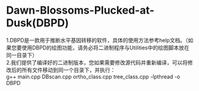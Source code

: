 # Dawn-Blossoms-Plucked-at-Dusk(DBPD)
1.DBPD是一款用于推断水平基因转移的软件，具体的使用方法参考help文档。（如果您要使用DBPD的绘图功能，请务必将二进制程序与Utilities中的绘图脚本放在同一目录下）  
2.我们提供了编译好的二进制版本，您如果需要修改源代码并重新编译，可以将修改后的所有文件移动到同一个目录下，并执行：  
  g++ main.cpp DBscan.cpp ortho_class.cpp tree_class.cpp -lpthread -o DBPD  
